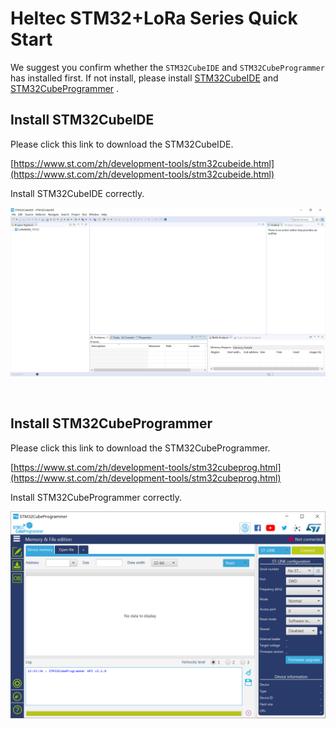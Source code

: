 # Heltec STM32+LoRa Series Quick Start

We suggest you confirm whether the  `STM32CubeIDE` and `STM32CubeProgrammer` has installed first. If not install, please install [STM32CubeIDE](https://www.st.com/zh/development-tools/stm32cubeide.html#get-software) and [STM32CubeProgrammer](https://www.st.com/zh/development-tools/stm32cubeprog.html) .

## Install STM32CubeIDE

Please click this link to download the STM32CubeIDE.

[https://www.st.com/zh/development-tools/stm32cubeide.html](https://www.st.com/zh/development-tools/stm32cubeide.html)

Install STM32CubeIDE correctly.

![](img/quick_start/01.png)

&nbsp;

## Install STM32CubeProgrammer

Please click this link to download the STM32CubeProgrammer.

[https://www.st.com/zh/development-tools/stm32cubeprog.html](https://www.st.com/zh/development-tools/stm32cubeprog.html)

Install STM32CubeProgrammer correctly.

![](img/quick_start/02.png)